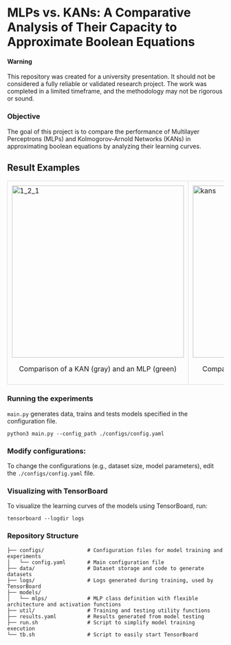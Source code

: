 # MLPs vs. KANs: A Comparative Analysis of Their Capacity to Approximate Boolean Equations

#### Warning

This repository was created for a university presentation. It should not be considered a fully reliable or validated research project. The work was completed in a limited timeframe, and the methodology may not be rigorous or sound.

### Objective

The goal of this project is to compare the performance of Multilayer Perceptrons (MLPs) and Kolmogorov-Arnold Networks (KANs) in approximating boolean equations by analyzing their learning curves.

## Result Examples

<table>
  <tr>
    <td style="border: 1px solid #ddd; padding: 10px;">
      <img src="https://github.com/user-attachments/assets/e14c9524-611e-491e-b51b-3e016f513862" alt="1_2_1" width="400"/>
      <p style="text-align: center;">Comparison of a KAN (gray) and an MLP (green)</p>
    </td>
    <td style="border: 1px solid #ddd; padding: 10px;">
      <img src="https://github.com/user-attachments/assets/109447c7-3ead-4d42-85f1-500371a81f6d" alt="kans" width="400"/>
      <p style="text-align: center;">Comparison of different KAN architecture sizes</p>
    </td>
  </tr>
</table>


### Running the experiments
`main.py` generates data, trains and tests models specified in the configuration file.

```
python3 main.py --config_path ./configs/config.yaml
```

### Modify configurations:

To change the configurations (e.g., dataset size, model parameters), edit the `./configs/config.yaml` file.

### Visualizing with TensorBoard

To visualize the learning curves of the models using TensorBoard, run:

```
tensorboard --logdir logs
```

### Repository Structure

```
├── configs/              # Configuration files for model training and experiments
│   └── config.yaml       # Main configuration file
├── data/                 # Dataset storage and code to generate datasets
├── logs/                 # Logs generated during training, used by TensorBoard
├── models/
│   └── mlps/             # MLP class definition with flexible architecture and activation functions
├── util/                 # Training and testing utility functions
├── results.yaml          # Results generated from model testing
├── run.sh                # Script to simplify model training execution
└── tb.sh                 # Script to easily start TensorBoard

```
